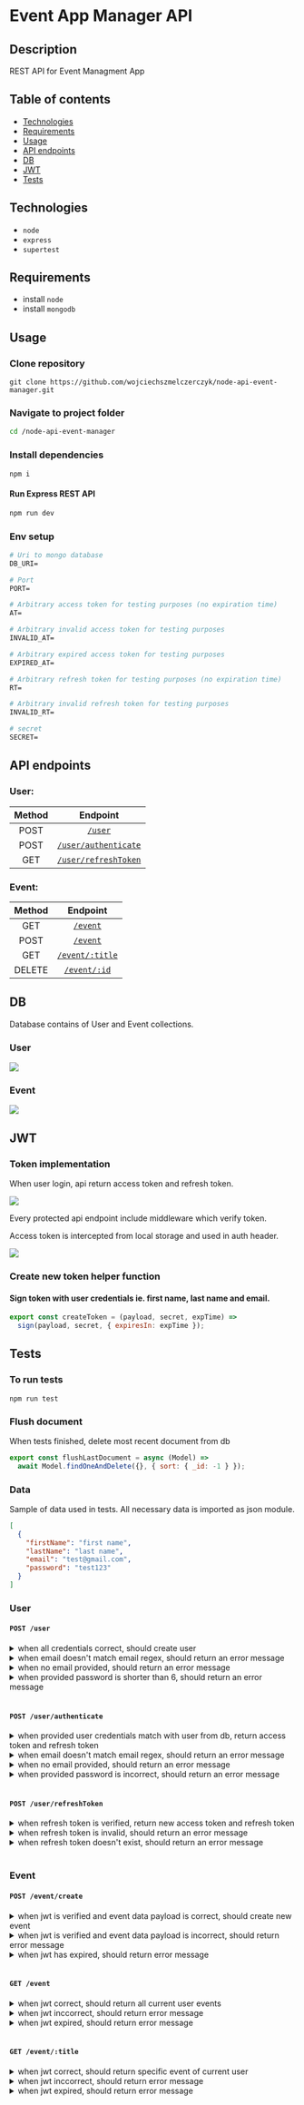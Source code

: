 # Event App Manager API

## Description

REST API for Event Managment App

## Table of contents

- [Technologies](#technologies)
- [Requirements](#requirements)
- [Usage](#usage)
- [API endpoints](#api-endpoints)
- [DB](#db)
- [JWT](#jwt)
- [Tests](#tests)

## Technologies

- `node`
- `express`
- `supertest`

## Requirements

- install `node`
- install `mongodb`

## Usage

### Clone repository

```
git clone https://github.com/wojciechszmelczerczyk/node-api-event-manager.git
```

### Navigate to project folder

```sh
cd /node-api-event-manager
```

### Install dependencies

```
npm i
```

#### Run Express REST API

```sh
npm run dev
```

### Env setup

```dockerfile
# Uri to mongo database
DB_URI=

# Port
PORT=

# Arbitrary access token for testing purposes (no expiration time)
AT=

# Arbitrary invalid access token for testing purposes
INVALID_AT=

# Arbitrary expired access token for testing purposes
EXPIRED_AT=

# Arbitrary refresh token for testing purposes (no expiration time)
RT=

# Arbitrary invalid refresh token for testing purposes
INVALID_RT=

# secret
SECRET=

```

## API endpoints

### User:

| Method |                     Endpoint                     |
| :----: | :----------------------------------------------: |
|  POST  |          [`/user`](./docs/user/post.md)          |
|  POST  | [`/user/authenticate`](./docs/user/post-auth.md) |
|  GET   |    [`/user/refreshToken`](./docs/user/get.md)    |

### Event:

| Method |                  Endpoint                  |
| :----: | :----------------------------------------: |
|  GET   |      [`/event`](./docs/event/get.md)       |
|  POST  |      [`/event`](./docs/event/post.md)      |
|  GET   | [`/event/:title`](./docs/event/getById.md) |
| DELETE |   [`/event/:id`](./docs/event/delete.md)   |

## DB

Database contains of User and Event collections.

### User

[![](https://mermaid.ink/img/pako:eNptj70KwzAMhF_FaM4TeG7XLqGbF2ErqWlsB1mmlJB3r8jPEqpF4uPuOC3gSyCw4Ces9RZxZEwuG52NmGclXnZgTC8c82iGyFUemOjC1fAPU8I4Xdis2Z_CYcfrtk7JPtBBIlZr0HZbAwfyIk0Hq2dAfjtweVVdmwMK3UOUwmAHnCp1gE1K_80erHCjU3R8eKjWH1d7Ub8)](https://mermaid.live/edit#pako:eNptj70KwzAMhF_FaM4TeG7XLqGbF2ErqWlsB1mmlJB3r8jPEqpF4uPuOC3gSyCw4Ces9RZxZEwuG52NmGclXnZgTC8c82iGyFUemOjC1fAPU8I4Xdis2Z_CYcfrtk7JPtBBIlZr0HZbAwfyIk0Hq2dAfjtweVVdmwMK3UOUwmAHnCp1gE1K_80erHCjU3R8eKjWH1d7Ub8)

### Event

[![](https://mermaid.ink/img/pako:eNptkDsOgzAMhq8SeeYEmWHtQscsFjE0KgmVYypViLvXvFoV1Yutz7-fEzSDJ7DQ9JhzGbBjjC4ZtZWY6klJpo0YUwuH1Jk2cJYLRjpxrfiHKWLoz2zpew3Sf8QlCpksyLJEP5SS_7J5dUd-MyggEusYr6es2zqQG-kmYDX0yHcHLs2qGx9eW1U-yMBgW-wzFYCjDPUrNWCFRzpE-zt21fwGxZhfhA)](https://mermaid.live/edit#pako:eNptkDsOgzAMhq8SeeYEmWHtQscsFjE0KgmVYypViLvXvFoV1Yutz7-fEzSDJ7DQ9JhzGbBjjC4ZtZWY6klJpo0YUwuH1Jk2cJYLRjpxrfiHKWLoz2zpew3Sf8QlCpksyLJEP5SS_7J5dUd-MyggEusYr6es2zqQG-kmYDX0yHcHLs2qGx9eW1U-yMBgW-wzFYCjDPUrNWCFRzpE-zt21fwGxZhfhA)

## JWT

### Token implementation

When user login, api return access token and refresh token.

<img src="./login.svg" />

Every protected api endpoint include middleware which verify token.

Access token is intercepted from local storage and used in auth header.

<img src="./getProtectedResource.svg" />

### Create new token helper function

#### Sign token with user credentials ie. first name, last name and email.

```javascript
export const createToken = (payload, secret, expTime) =>
  sign(payload, secret, { expiresIn: expTime });
```

## Tests

### To run tests

`npm run test`

### Flush document

When tests finished, delete most recent document from db

```javascript
export const flushLastDocument = async (Model) =>
  await Model.findOneAndDelete({}, { sort: { _id: -1 } });
```

### Data

Sample of data used in tests. All necessary data is imported as json module.

```json
[
  {
    "firstName": "first name",
    "lastName": "last name",
    "email": "test@gmail.com",
    "password": "test123"
  }
]
```

### User

#### `POST /user`

<details>
<summary>when all credentials correct, should create user</summary>

```javascript
it("when all credentials correct, should create user", async () => {
  const newUser = await request(app).post("/user").send(users[0]);

  // find created user in database
  const userFromDb = await User.findById(newUser.body._id);

  // if user credentials are correct, shouldn't be any error response back
  expect(newUser.error).not.toBeTruthy();

  // user should exist
  expect(userFromDb).toBeTruthy();
});
```

</details>

<details>
<summary>when email doesn't match email regex, should return an error message</summary>

```javascript
it("when email doesn't match email regex, should return an error message", async () => {
  const errData = await request(app).post("/user").send(users[1]);
  expect(errData.error).toBeTruthy();
  expect(errData.text).toBe(
    "user validation failed: email: Please enter a valid email"
  );
});
```

</details>

<details>
<summary>when no email provided, should return an error message</summary>

```javascript
it("when no email provided, should return an error message", async () => {
  const errData = await request(app).post("/user").send(users[2]);
  expect(errData.error).toBeTruthy();
  expect(errData.text).toBe(
    "user validation failed: email: Please enter an email"
  );
});
```

</details>

<details>
<summary>when provided password is shorter than 6, should return an error message</summary>

```javascript
it("when provided password is shorter than 6, should return an error message", async () => {
  const errData = await request(app).post("/user").send(users[3]);
  expect(errData.error).toBeTruthy();
  expect(errData.text).toBe(
    "user validation failed: password: Password is too short. Minimum length is 6 characters"
  );
});
```

</details>
<br/>

#### `POST /user/authenticate`

<details>
<summary>when provided user credentials match with user from db, return access token and refresh token</summary>
 
 ```javascript
 it("when provided user credentials match with user from db, return access token and refresh token", async () => {
    const { body } = await request(app)
      .post("/user/authenticate")
      .send(users[0]);
    expect(body.accessToken && body.refreshToken).toBeTruthy();
  });
  ```
</details>
<details>
<summary>when email doesn't match email regex, should return an error message</summary>

```javascript
it("when email doesn't match email regex, should return an error message", async () => {
  const errData = await request(app).post("/user/authenticate").send(users[1]);

  expect(errData.error).toBeTruthy();
  expect(errData.text).toBe(
    "Provide correct email. User with this email doesn't exist"
  );
});
```

</details>
<details>
<summary>when no email provided, should return an error message</summary>

```javascript
it("when no email provided, should return an error message", async () => {
  const errData = await request(app).post("/user/authenticate").send(users[2]);

  expect(errData.error).toBeTruthy();
  expect(errData.text).toBe("Please enter an email");
});
```

</details>
<details>
<summary>when provided password is incorrect, should return an error message</summary>

```javascript
it("when provided password is incorrect, should return an error message", async () => {
  const errData = await request(app).post("/user/authenticate").send(users[3]);

  expect(errData.error).toBeTruthy();
  expect(errData.text).toBe("Provide correct password. Password incorrect");
});
```

</details>
<br />

#### `POST /user/refreshToken`

<details>
<summary>when refresh token is verified, return new access token and refresh token</summary>

```javascript
it("when refresh token is verified, return new access token and refresh token", async () => {
  const newTokens = await request(app)
    .post("/user/authenticate")
    .set("Authorization", `Bearer ${process.env.RT}`);

  expect(newTokens).toBeTruthy();
});
```

</details>

<details>
<summary>when refresh token is invalid, should return an error message</summary>

```javascript
it("when refresh token is invalid, should return an error message", async () => {
  const err = await request(app)
    .post("/user/authenticate")
    .set("Authorization", `Bearer ${process.env.INVALID_RT}`);

  expect(err).toBeTruthy();
});
```

</details>

<details>
<summary>when refresh token doesn't exist, should return an error message</summary>

```javascript
it("when refresh token doesn't exist, should return an error message", async () => {
  const err = await request(app).post("/user/authenticate");

  expect(err).toBeTruthy();
});
```

</details>

<br/>

### Event

#### `POST /event/create`

<details>
<summary>when jwt is verified and event data payload is correct, should create new event</summary>
 
 ```javascript
it("when jwt is verified and event data payload is correct, should create new event", async () => {
    const newEvent = await request(app)
      .post("/event/create")
      .set("Authorization", `Bearer ${process.env.AT}`)
      .send(events[0]);

    // event should exist
    const eventFromDb = await Event.findById(newEvent.body.event);

    expect(eventFromDb).toBeTruthy();

});

````
</details>

<details>
<summary>when jwt is verified and event data payload is incorrect, should return error message</summary>

 ```javascript
 it("when jwt is verified and event data payload is incorrect, should return error message", async () => {
    const newEvent = await request(app)
      .post("/event/create")
      .set("Authorization", `Bearer ${process.env.AT}`)
      .send(events[1]);

    expect(newEvent.error).toBeTruthy();
  });

</details>

<details>
<summary>when jwt is invalid, should return error message</summary>

```javascript
it("when jwt is invalid, should return error message", async () => {
  const newEvent = await request(app)
    .post("/event/create")
    .set("Authorization", `Bearer ${process.env.INVALID_JWT}`)
    .send(events[1]);

  expect(newEvent.text).toBe("jwt malformed");
});
```

</details>

<details>
<summary>when jwt has expired, should return error message</summary>

```javascript
it("when jwt has expired, should return error message", async () => {
  const newEvent = await request(app)
    .post("/event/create")
    .set("Authorization", `Bearer ${process.env.EXPIRED_JWT}`)
    .send(events[1]);

  expect(newEvent.text).toBe("jwt expired");
});
```

</details>
<br/>

#### `GET /event`

<details>
<summary>when jwt correct, should return all current user events</summary>

```javascript
it("when jwt correct, should return all current user events", async () => {
  const events = await request(app)
    .get("/event")
    .set("Authorization", `Bearer ${process.env.JWT}`);

  expect(events.body).toBeTruthy();
});
```

</details>

<details>
<summary>when jwt inccorrect, should return error message</summary>

```javascript
 it("when jwt inccorrect, should return error message", async () => {
    const events = await request(app)
      .get("/event")
      .set("Authorization", `Bearer ${process.env.INVALID_AT}`);

    expect(events.text).toBe("jwt malformed");
  });
```

</details>

<details>
<summary>when jwt expired, should return error message</summary>

```javascript
it("when jwt expired, should return error message", async () => {
    const events = await request(app)
      .get("/event")
      .set("Authorization", `Bearer ${process.env.EXPIRED_AT}`);

    expect(events.text).toBe("jwt expired");
  });
```

</details>

<br />

#### `GET /event/:title`

<details>
<summary>when jwt correct, should return specific event of current user</summary>

 ```javascript
it("when jwt correct, should return specific event of current user", async () => {
    const title = events[0].eventTitle;

    const event = await request(app)
      .get(`/event/${title}`)
      .set("Authorization", `Bearer ${process.env.AT}`);

    const isExist = await Event.findById(event.body._id);

    expect(isExist).toBeTruthy();

});

````

</details>

<details>

<summary>when jwt inccorrect, should return error message</summary>

```javascript
it("when jwt inccorrect, should return error message", async () => {
  const title = events[0].eventTitle;

  const event = await request(app)
    .get(`/event/${title}`)
    .set("Authorization", `Bearer ${process.env.INVALID_AT}`);

  expect(event.text).toBe("jwt malformed");
});
```

</details>

<details>
<summary>when jwt expired, should return error message</summary>

```javascript
it("when jwt expired, should return error message", async () => {
  const title = events[0].eventTitle;

  const event = await request(app)
    .get(`/event/${title}`)
    .set("Authorization", `Bearer ${process.env.EXPIRED_AT}`);

  expect(event.text).toBe("jwt expired");
});
```

</details>
